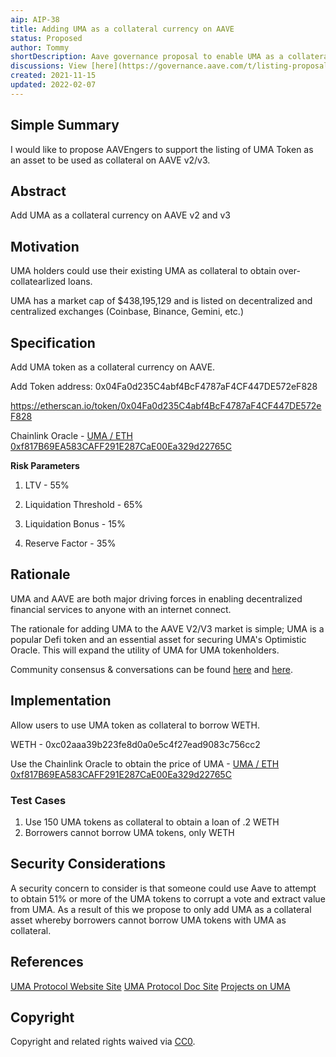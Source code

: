 ```yaml
---
aip: AIP-38
title: Adding UMA as a collateral currency on AAVE
status: Proposed
author: Tommy 
shortDescription: Aave governance proposal to enable UMA as a collateral asset
discussions: View [here](https://governance.aave.com/t/listing-proposal-add-uma-as-collateral-to-lend-borrow-on-aave/6196) and [here](https://snapshot.org/#/aave.eth/proposal/0x1d4f6d9f376761409669ce498889d688ddada33c87796b14d9d646aebd86dbdd)
created: 2021-11-15
updated: 2022-02-07
---
```


## Simple Summary

I would like to propose AAVEngers to support the listing of UMA Token as an asset to be used as collateral on AAVE v2/v3.

## Abstract
Add UMA as a collateral currency on AAVE v2 and v3

## Motivation

UMA holders could use their existing UMA as collateral to obtain over-collatearlized loans. 

UMA has a market cap of $438,195,129 and is listed on decentralized and centralized exchanges (Coinbase, Binance, Gemini, etc.)

## Specification

Add UMA token as a collateral currency on AAVE. 

Add Token address: 0x04Fa0d235C4abf4BcF4787aF4CF447DE572eF828

https://etherscan.io/token/0x04Fa0d235C4abf4BcF4787aF4CF447DE572eF828

Chainlink Oracle - [UMA / ETH](https://docs.chain.link/docs/ethereum-addresses/) [0xf817B69EA583CAFF291E287CaE00Ea329d22765C](https://etherscan.io/address/0xf817B69EA583CAFF291E287CaE00Ea329d22765C)

**Risk Parameters**

1. LTV - 55%

2. Liquidation Threshold - 65%

3. Liquidation Bonus - 15%

4. Reserve Factor - 35%

## Rationale

UMA and AAVE are both major driving forces in enabling decentralized financial services to anyone with an internet connect. 

The rationale for adding UMA to the AAVE V2/V3 market is simple; UMA is a popular Defi token and an essential asset for securing UMA's Optimistic Oracle. This will expand the utility of UMA for UMA tokenholders. 

Community consensus & conversations can be found [here](https://governance.aave.com/t/listing-proposal-add-uma-as-collateral-on-aave/6196) and [here](https://snapshot.org/#/aave.eth/proposal/0x1d4f6d9f376761409669ce498889d688ddada33c87796b14d9d646aebd86dbdd). 



## Implementation

Allow users to use UMA token as collateral to borrow WETH.   

WETH - 0xc02aaa39b223fe8d0a0e5c4f27ead9083c756cc2


Use the Chainlink Oracle to obtain the price of UMA - [UMA / ETH](https://docs.chain.link/docs/ethereum-addresses/) [0xf817B69EA583CAFF291E287CaE00Ea329d22765C](https://etherscan.io/address/0xf817B69EA583CAFF291E287CaE00Ea329d22765C)

### Test Cases

1. Use 150 UMA tokens as collateral to obtain a loan of .2 WETH
2. Borrowers cannot borrow UMA tokens, only WETH


## Security Considerations

A security concern to consider is that someone could use Aave to attempt to obtain 51% or more of the UMA tokens to corrupt a vote and extract value from UMA. As a result of this we propose to only add UMA as a collateral asset whereby borrowers cannot borrow UMA tokens with UMA as collateral.

## References
[UMA Protocol Website Site](https://umaproject.org)
[UMA Protocol Doc Site](https://docs.umaproject.org/)
[Projects on UMA](https://projects.umaproject.org/)

## Copyright

Copyright and related rights waived via [CC0](https://creativecommons.org/publicdomain/zero/1.0/).

